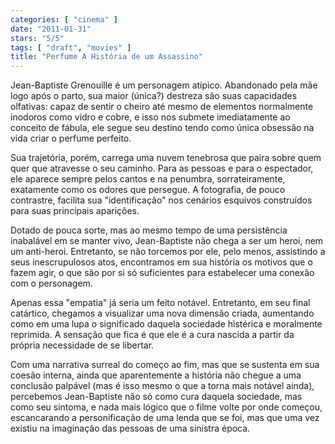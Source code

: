 ```yaml
---
categories: [ "cinema" ]
date: "2011-01-31"
stars: "5/5"
tags: [ "draft", "movies" ]
title: "Perfume A História de um Assassino"
---
```

Jean-Baptiste Grenouille é um personagem atípico. Abandonado pela mãe
logo após o parto, sua maior (única?) destreza são suas capacidades
olfativas: capaz de sentir o cheiro até mesmo de elementos normalmente
inodoros como vidro e cobre, e isso nos submete imediatamente ao conceito
de fábula, ele segue seu destino tendo como única obsessão na vida
criar o perfume perfeito.

Sua trajetória, porém, carrega uma nuvem tenebrosa que paira sobre quem
quer que atravesse o seu caminho. Para as pessoas e para o espectador,
ele aparece sempre pelos cantos e na penumbra, sorrateiramente, exatamente
como os odores que persegue. A fotografia, de pouco contrastre, facilita
sua "identificação" nos cenários esquivos construídos para suas
principais aparições.

Dotado de pouca sorte, mas ao mesmo tempo de uma persistência inabalável
em se manter vivo, Jean-Baptiste não chega a ser um heroi, nem um
anti-heroi. Entretanto, se não torcemos por ele, pelo menos, assistindo
a seus inescrupulosos atos, encontramos em sua história os motivos que
o fazem agir, o que são por si só suficientes para estabelecer uma
conexão com o personagem. 

Apenas essa "empatia" já seria um feito notável. Entretanto, em
seu final catártico, chegamos a visualizar uma nova dimensão criada,
aumentando como em uma lupa o significado daquela sociedade histérica e
moralmente reprimida. A sensação que fica é que ele é a cura nascida
a partir da própria necessidade de se libertar.

Com uma narrativa surreal do começo ao fim, mas que se sustenta em
sua coesão interna, ainda que aparentemente a história não chegue a
uma conclusão palpável (mas é isso mesmo o que a torna mais notável
ainda), percebemos Jean-Baptiste não só como cura daquela sociedade,
mas como seu sintoma, e nada mais lógico que o filme volte por onde
começou, escancarando a personificação de uma lenda que se foi, mas
que uma vez existiu na imaginação das pessoas de uma sinistra época.

